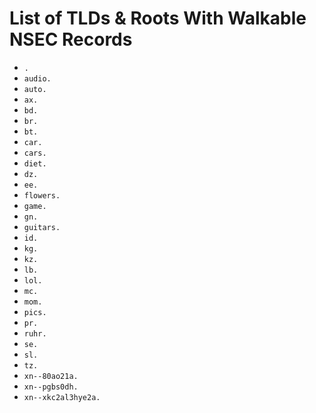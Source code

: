 # List of TLDs & Roots With Walkable NSEC Records

* `.`
* `audio.`
* `auto.`
* `ax.`
* `bd.`
* `br.`
* `bt.`
* `car.`
* `cars.`
* `diet.`
* `dz.`
* `ee.`
* `flowers.`
* `game.`
* `gn.`
* `guitars.`
* `id.`
* `kg.`
* `kz.`
* `lb.`
* `lol.`
* `mc.`
* `mom.`
* `pics.`
* `pr.`
* `ruhr.`
* `se.`
* `sl.`
* `tz.`
* `xn--80ao21a.`
* `xn--pgbs0dh.`
* `xn--xkc2al3hye2a.`
